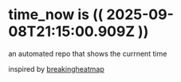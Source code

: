 # time_now is (( 2025-09-08T21:15:00.909Z ))

an automated repo that shows the currnent time

inspired by [breakingheatmap](https://github.com/breakingheatmap/breakingheatmap)